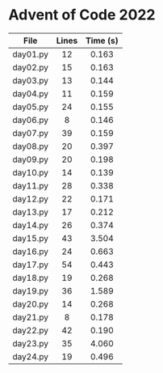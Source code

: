 # Advent of Code 2022

| File        | Lines | Time (s)          |
| ------------- |:-------------:|:-------------:|
|day01.py|12|0.163|
|day02.py|15|0.163|
|day03.py|13|0.144|
|day04.py|11|0.159|
|day05.py|24|0.155|
|day06.py|8|0.146|
|day07.py|39|0.159|
|day08.py|20|0.397|
|day09.py|20|0.198|
|day10.py|14|0.139|
|day11.py|28|0.338|
|day12.py|22|0.171|
|day13.py|17|0.212|
|day14.py|26|0.374|
|day15.py|43|3.504|
|day16.py|24|0.663|
|day17.py|54|0.443|
|day18.py|19|0.268|
|day19.py|36|1.589|
|day20.py|14|0.268|
|day21.py|8|0.178|
|day22.py|42|0.190|
|day23.py|35|4.060|
|day24.py|19|0.496|